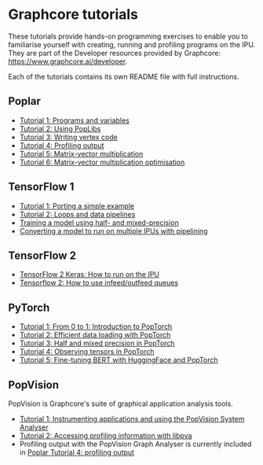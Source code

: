 # Graphcore tutorials

These tutorials provide hands-on programming exercises to enable you to familiarise yourself with creating, running and profiling programs on the IPU. They are part of the Developer resources provided by Graphcore: https://www.graphcore.ai/developer.

Each of the tutorials contains its own README file with full instructions.

## Poplar

- [Tutorial 1: Programs and variables](poplar/tut1_variables)
- [Tutorial 2: Using PopLibs](poplar/tut2_operations)
- [Tutorial 3: Writing vertex code](poplar/tut3_vertices)
- [Tutorial 4: Profiling output](poplar/tut4_profiling)
- [Tutorial 5: Matrix-vector multiplication](poplar/tut5_matrix_vector)
- [Tutorial 6: Matrix-vector multiplication optimisation](poplar/tut6_matrix_vector_opt)

## TensorFlow 1

- [Tutorial 1: Porting a simple example](tensorflow1/basics/tut1_porting_a_model)
- [Tutorial 2: Loops and data pipelines](tensorflow1/basics/tut2_loops_data_pipeline)
- [Training a model using half- and mixed-precision](tensorflow1/half_precision_training)
- [Converting a model to run on multiple IPUs with pipelining](tensorflow1/pipelining)

## TensorFlow 2

- [TensorFlow 2 Keras: How to run on the IPU](tensorflow2/keras)
- [Tensorflow 2: How to use infeed/outfeed queues](tensorflow2/infeed_outfeed)

## PyTorch

- [Tutorial 1: From 0 to 1: Introduction to PopTorch](pytorch/tut1_basics)
- [Tutorial 2: Efficient data loading with PopTorch](pytorch/tut2_efficient_data_loading)
- [Tutorial 3: Half and mixed precision in PopTorch](pytorch/tut3_mixed_precision)
- [Tutorial 4: Observing tensors in PopTorch](pytorch/tut4_observing_tensors)
- [Tutorial 5: Fine-tuning BERT with HuggingFace and PopTorch](pytorch/tut_finetuning_bert)

## PopVision

PopVision is Graphcore's suite of graphical application analysis tools.

- [Tutorial 1: Instrumenting applications and using the PopVision System Analyser](popvision/tut1_instrumentation)
- [Tutorial 2: Accessing profiling information with libpva](popvision/tut2_libpva)
- Profiling output with the PopVision Graph Analyser is currently included in [Poplar Tutorial 4: profiling output](poplar/tut4_profiling)

